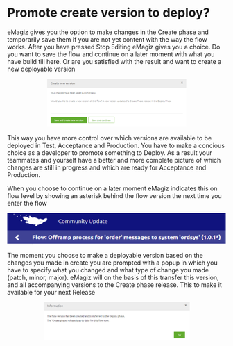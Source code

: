 # Promote create version to deploy?
eMagiz gives you the option to make changes in the Create phase and temporarily save them if you are not yet content with the way the flow works. After you have pressed Stop Editing eMagiz gives you a choice.
Do you want to save the flow and continue on a later moment with what you have build till here. Or are you satisfied with the result and want to create a new deployable version

<p align="center"><img src="../../img/howto/implementation-promotecreatedeploy-1.png"></p>

This way you have more control over which versions are available to be deployed in Test, Acceptance and Production. You have to make a concious choice as a developer to promote something to Deploy. 
As a result your teammates and yourself have a better and more complete picture of which changes are still in progress and which are ready for Acceptance and Production.

When you choose to continue on a later moment eMagiz indicates this on flow level by showing an asterisk behind the flow version the next time you enter the flow

<p align="center"><img src="../../img/howto/implementation-promotecreatedeploy-2.png"></p>

The moment you choose to make a deployable version based on the changes you made in create you are prompted with a popup in which you have to specify what you changed and what type of change you made (patch, minor, major).
eMagiz will on the basis of this transfer this version, and all accompanying versions to the Create phase release. This to make it available for your next Release

<p align="center"><img src="../../img/howto/implementation-promotecreatedeploy-3.png"></p>